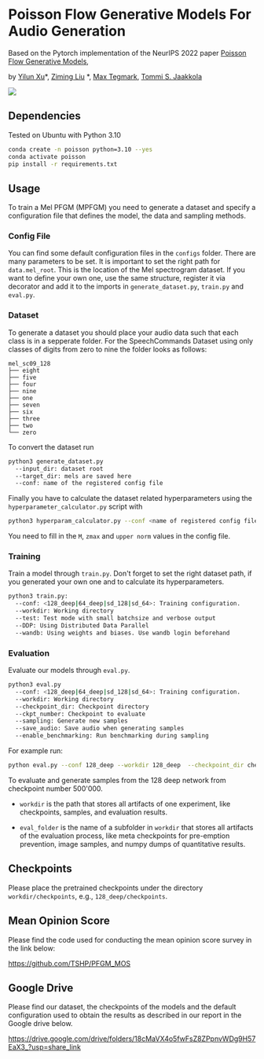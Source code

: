 # Poisson Flow Generative Models For Audio Generation

Based on the Pytorch implementation of the NeurIPS 2022
paper [Poisson Flow Generative Models](https://arxiv.org/abs/2209.11178),

by [Yilun Xu](http://yilun-xu.com)\*, [Ziming Liu](https://kindxiaoming.github.io/#pub)
\*, [Max Tegmark](https://space.mit.edu/home/tegmark/), [Tommi S. Jaakkola](http://people.csail.mit.edu/tommi/)

![](/assets/sampling.gif)

## Dependencies

Tested on Ubuntu with Python 3.10

```sh
conda create -n poisson python=3.10 --yes
conda activate poisson
pip install -r requirements.txt
```

## Usage
To train a Mel PFGM (MPFGM) you need to generate a dataset and specify a configuration file that defines the model, the data and sampling methods.

### Config File
You can find some default configuration files in the `configs` folder. There are many parameters to be set. It is important to set the right path for `data.mel_root`. This is the location of the Mel spectrogram dataset. If you want to define your own one, use the same structure, register it via decorator and add it to the imports in `generate_dataset.py`, `train.py` and `eval.py`.

### Dataset
To generate a dataset you should place your audio data such that each class is in a sepperate folder. For the SpeechCommands Dataset using only classes of digits from zero to nine the folder looks as follows:
```
mel_sc09_128
├── eight
├── five
├── four
├── nine
├── one
├── seven
├── six
├── three
├── two
└── zero
```
To convert the dataset run
```sh
python3 generate_dataset.py
  --input_dir: dataset root
  --target_dir: mels are saved here
  --conf: name of the registered config file
```

Finally you have to calculate the dataset related hyperparameters using the `hyperparameter_calculator.py` script with

```sh
python3 hyperparam_calculator.py --conf <name of registered config file>

```
You need to fill in the `M`, `zmax` and `upper norm` values in the config file.
### Training
Train a model through `train.py`. Don't forget to set the right dataset path, if you generated your own one and to calculate its hyperparameters.

```sh
python3 train.py:
  --conf: <128_deep|64_deep|sd_128|sd_64>: Training configuration.
  --workdir: Working directory
  --test: Test mode with small batchsize and verbose output
  --DDP: Using Distributed Data Parallel
  --wandb: Using weights and biases. Use wandb login beforehand
```
### Evaluation
Evaluate our models through `eval.py`.

```sh
python3 eval.py 
  --conf: <128_deep|64_deep|sd_128|sd_64>: Training configuration.
  --workdir: Working directory 
  --checkpoint_dir: Checkpoint directory 
  --ckpt_number: Checkpoint to evaluate
  --sampling: Generate new samples
  --save_audio: Save audio when generating samples
  --enable_benchmarking: Run benchmarking during sampling
```

For example run:

```sh
python eval.py --conf 128_deep --workdir 128_deep  --checkpoint_dir checkpoints/pfgm/128 --ckpt_number 500000 --sampling --save_audio --enable_benchmarking
```

To evaluate and generate samples from the 128 deep network from checkpoint number 500'000.

* `workdir` is the path that stores all artifacts of one experiment, like checkpoints, samples, and evaluation results.

* `eval_folder` is the name of a subfolder in `workdir` that stores all artifacts of the evaluation process, like meta
  checkpoints for pre-emption prevention, image samples, and numpy dumps of quantitative results.

## Checkpoints

Please place the pretrained checkpoints under the directory `workdir/checkpoints`, e.g., `128_deep/checkpoints`.

## Mean Opinion Score

Please find the code used for conducting the mean opinion score survey in the link below:

https://github.com/TSHP/PFGM_MOS

## Google Drive

Please find our dataset, the checkpoints of the models and the default configuration used to obtain the results as
described in our report in the Google drive below.

https://drive.google.com/drive/folders/18cMaVX4o5fwFsZ8ZPpnvWDg9H57EaX3_?usp=share_link

